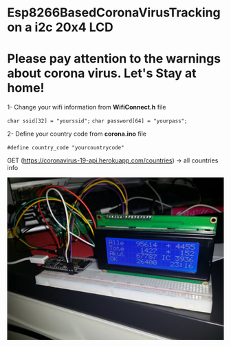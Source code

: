 # Esp8266BasedCoronaVirusTracking on a i2c 20x4 LCD


# Please pay attention to the warnings about corona virus. Let's Stay at home!


 1- Change your wifi information from **WifiConnect.h** file

  `char ssid[32] = "yourssid";`
  `char password[64] = "yourpass";`

 2- Define your country code from **corona.ino** file
 
   `#define country_code "yourcountrycode"`
   
   GET (https://coronavirus-19-api.herokuapp.com/countries) -> all countries info
   
 
 ![alt text][logo]

[logo]: https://github.com/kingofcamel/Esp8266BasedCoronaVirusTracking/blob/master/91726393_3151714924839085_3326784480961626112_o.jpg "Logo Title Text 2"
   
   
  
  


